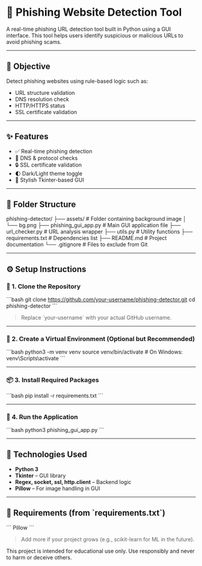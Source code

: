 # 🔐 Phishing Website Detection Tool

A real-time phishing URL detection tool built in Python using a GUI interface. This tool helps users identify suspicious or malicious URLs to avoid phishing scams.

---

## 🎯 Objective

Detect phishing websites using rule-based logic such as:

- URL structure validation 
- DNS resolution check 
- HTTP/HTTPS status 
- SSL certificate validation 

---

## ✨ Features

- ✅ Real-time phishing detection
- 📡 DNS & protocol checks
- 🔒 SSL certificate validation
- 🌓 Dark/Light theme toggle
- 🎨 Stylish Tkinter-based GUI

---

## 📁 Folder Structure

phishing-detector/
├── assets/                 # Folder containing background image
│   └── bg.png
├── phishing_gui_app.py     # Main GUI application file
├── url_checker.py          # URL analysis wrapper
├── utils.py                # Utility functions
├── requirements.txt        # Dependencies list
├── README.md               # Project documentation
└── .gitignore              # Files to exclude from Git


---

## ⚙️ Setup Instructions

### 🔽 1. Clone the Repository

\`\`\`bash
git clone https://github.com/your-username/phishing-detector.git
cd phishing-detector
\`\`\`

> Replace \`your-username\` with your actual GitHub username.

---

### 🧪 2. Create a Virtual Environment (Optional but Recommended)

\`\`\`bash
python3 -m venv venv
source venv/bin/activate  # On Windows: venv\Scripts\activate
\`\`\`

---

### 📦 3. Install Required Packages

\`\`\`bash
pip install -r requirements.txt
\`\`\`

---

### 🚀 4. Run the Application

\`\`\`bash
python3 phishing_gui_app.py
\`\`\`

---

## 🧰 Technologies Used

- **Python 3**
- **Tkinter** – GUI library
- **Regex, socket, ssl, http.client** – Backend logic
- **Pillow** – For image handling in GUI

---

## 📌 Requirements (from \`requirements.txt\`)

\`\`\`
Pillow
\`\`\`

> Add more if your project grows (e.g., scikit-learn for ML in the future).


This project is intended for educational use only.
Use responsibly and never to harm or deceive others.
